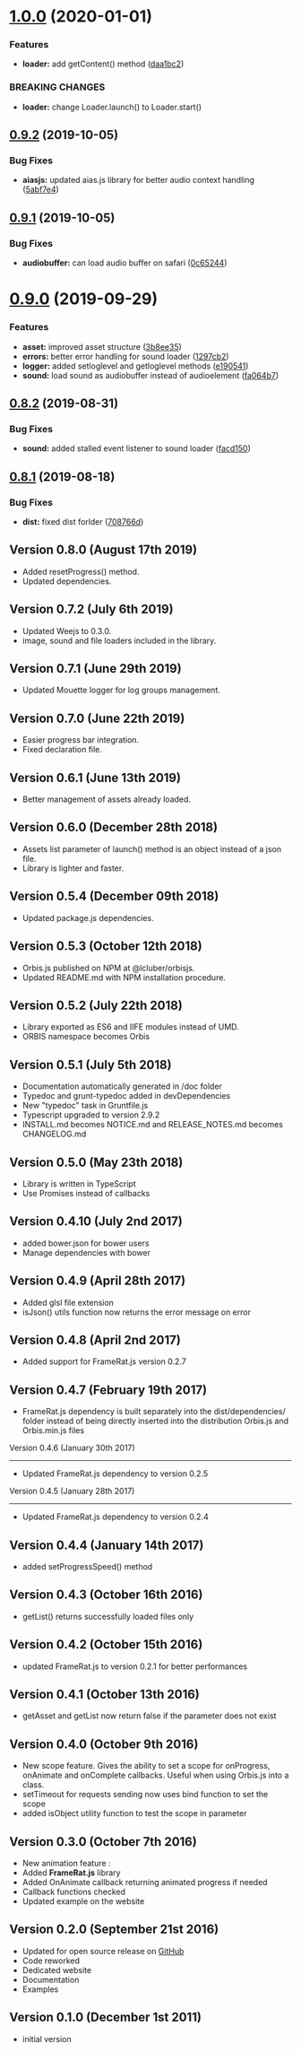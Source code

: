 # [1.0.0](https://github.com/LCluber/Orbis.js/compare/v0.9.2...v1.0.0) (2020-01-01)


### Features

* **loader:** add getContent() method ([daa1bc2](https://github.com/LCluber/Orbis.js/commit/daa1bc2efbc5fda6ec1f3264d1c7a0010a6356c2))


### BREAKING CHANGES

* **loader:** change Loader.launch() to Loader.start()

## [0.9.2](https://github.com/LCluber/Orbis.js/compare/v0.9.1...v0.9.2) (2019-10-05)


### Bug Fixes

* **aiasjs:** updated aias.js library for better audio context handling ([5abf7e4](https://github.com/LCluber/Orbis.js/commit/5abf7e4))

## [0.9.1](https://github.com/LCluber/Orbis.js/compare/v0.9.0...v0.9.1) (2019-10-05)


### Bug Fixes

* **audiobuffer:** can load audio buffer on safari ([0c65244](https://github.com/LCluber/Orbis.js/commit/0c65244))

# [0.9.0](https://github.com/LCluber/Orbis.js/compare/v0.8.2...v0.9.0) (2019-09-29)


### Features

* **asset:** improved asset structure ([3b8ee35](https://github.com/LCluber/Orbis.js/commit/3b8ee35))
* **errors:** better error handling for sound loader ([1297cb2](https://github.com/LCluber/Orbis.js/commit/1297cb2))
* **logger:** added setloglevel and getloglevel methods ([e190541](https://github.com/LCluber/Orbis.js/commit/e190541))
* **sound:** load sound as audiobuffer instead of audioelement ([fa064b7](https://github.com/LCluber/Orbis.js/commit/fa064b7))

## [0.8.2](https://github.com/LCluber/Orbis.js/compare/v0.8.1...v0.8.2) (2019-08-31)


### Bug Fixes

* **sound:** added stalled event listener to sound loader ([facd150](https://github.com/LCluber/Orbis.js/commit/facd150))

## [0.8.1](https://github.com/LCluber/Orbis.js/compare/v0.8.0...v0.8.1) (2019-08-18)


### Bug Fixes

* **dist:** fixed dist forlder ([708766d](https://github.com/LCluber/Orbis.js/commit/708766d))

## Version 0.8.0 (August 17th 2019)

- Added resetProgress() method.
- Updated dependencies.

## Version 0.7.2 (July 6th 2019)

- Updated Weejs to 0.3.0.
- image, sound and file loaders included in the library.

## Version 0.7.1 (June 29th 2019)

- Updated Mouette logger for log groups management.

## Version 0.7.0 (June 22th 2019)

- Easier progress bar integration.
- Fixed declaration file.

## Version 0.6.1 (June 13th 2019)

- Better management of assets already loaded.

## Version 0.6.0 (December 28th 2018)

- Assets list parameter of launch() method is an object instead of a json file.
- Library is lighter and faster.

## Version 0.5.4 (December 09th 2018)

- Updated package.js dependencies.

## Version 0.5.3 (October 12th 2018)

- Orbis.js published on NPM at @lcluber/orbisjs.
- Updated README.md with NPM installation procedure.

## Version 0.5.2 (July 22th 2018)

- Library exported as ES6 and IIFE modules instead of UMD.
- ORBIS namespace becomes Orbis

## Version 0.5.1 (July 5th 2018)

- Documentation automatically generated in /doc folder
- Typedoc and grunt-typedoc added in devDependencies
- New "typedoc" task in Gruntfile.js
- Typescript upgraded to version 2.9.2
- INSTALL.md becomes NOTICE.md and RELEASE_NOTES.md becomes CHANGELOG.md

## Version 0.5.0 (May 23th 2018)

- Library is written in TypeScript
- Use Promises instead of callbacks

## Version 0.4.10 (July 2nd 2017)

- added bower.json for bower users
- Manage dependencies with bower

## Version 0.4.9 (April 28th 2017)

- Added glsl file extension
- isJson() utils function now returns the error message on error

## Version 0.4.8 (April 2nd 2017)

- Added support for FrameRat.js version 0.2.7

## Version 0.4.7 (February 19th 2017)

- FrameRat.js dependency is built separately into the dist/dependencies/ folder instead of being directly inserted into the distribution Orbis.js and Orbis.min.js files

Version 0.4.6 (January 30th 2017)

---

- Updated FrameRat.js dependency to version 0.2.5

Version 0.4.5 (January 28th 2017)

---

- Updated FrameRat.js dependency to version 0.2.4

## Version 0.4.4 (January 14th 2017)

- added setProgressSpeed() method

## Version 0.4.3 (October 16th 2016)

- getList() returns successfully loaded files only

## Version 0.4.2 (October 15th 2016)

- updated FrameRat.js to version 0.2.1 for better performances

## Version 0.4.1 (October 13th 2016)

- getAsset and getList now return false if the parameter does not exist

## Version 0.4.0 (October 9th 2016)

- New scope feature. Gives the ability to set a scope for onProgress, onAnimate and onComplete callbacks. Useful when using Orbis.js into a class.
- setTimeout for requests sending now uses bind function to set the scope
- added isObject utility function to test the scope in parameter

## Version 0.3.0 (October 7th 2016)

- New animation feature :
- Added **FrameRat.js** library
- Added OnAnimate callback returning animated progress if needed
- Callback functions checked
- Updated example on the website

## Version 0.2.0 (September 21st 2016)

- Updated for open source release on [GitHub](https://github.com/LCluber/Orbis.js)
- Code reworked
- Dedicated website
- Documentation
- Examples

## Version 0.1.0 (December 1st 2011)

- initial version
